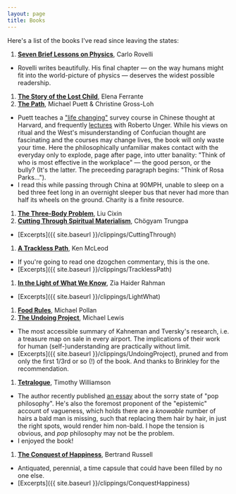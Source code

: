 ```yaml
---
layout: page
title: Books
---
```


Here's a list of the books I've read since leaving the states:

1. [__Seven Brief Lessons on Physics__](https://smile.amazon.com/Seven-Brief-Lessons-Physics-Rovelli/dp/0399184414/ref=sr_1_1?ie=UTF8&qid=1484287159&sr=8-1&keywords=seven+brief+lessons+on+physics), Carlo Rovelli
* Rovelli writes beautifully. His final chapter — on the way humans might fit into the world-picture of physics — deserves the widest possible readership.
1. [__The Story of the Lost Child__](https://smile.amazon.com/Neapolitan-Novels-Elena-Ferrante-Boxed-ebook/dp/B00YBA7QAC/ref=sr_1_5?ie=UTF8&qid=1486200185&sr=8-5&keywords=neapolitan+novels), Elena Ferrante
1. [__The Path__](https://smile.amazon.com/Path-Chinese-Philosophers-Teach-About-ebook/dp/B00P42X0WE/ref=sr_1_1?s=books&ie=UTF8&qid=1484559509&sr=1-1&keywords=the+path), Michael Puett & Christine Gross-Loh 
* Puett teaches a ["life changing"](https://www.theatlantic.com/education/archive/2013/10/why-are-hundreds-of-harvard-students-studying-ancient-chinese-philosophy/280356/) survey course in Chinese thought at Harvard, and frequently [lectures](http://isites.harvard.edu/fs/docs/icb.topic1179221.files/SELF%20SERENITY%202013%20SYLLABUS.pdf) with Roberto Unger. While his views on ritual and the West's misunderstanding of Confucian thought are fascinating and the courses may change lives, the book will only waste your time. Here the philosophically unfamiliar makes contact with the everyday only to explode, page after page, into utter banality: "Think of who is most effective in the workplace" — the good person, or the bully? (It's the latter. The preceeding paragraph begins: "Think of Rosa Parks...").
* I read this while passing through China at 90MPH, unable to sleep on a bed three feet long in an overnight sleeper bus that never had more than half its wheels on the ground. Charity is a finite resource. 
1. [__The Three-Body Problem__](https://smile.amazon.com/Three-Body-Problem-Remembrance-Earths-Past-ebook/dp/B00IQO403K/ref=sr_1_1?s=books&ie=UTF8&qid=1484559485&sr=1-1&keywords=three+body+problem), Liu Cixin
1. [__Cutting Through Spiritual Materialism__](https://smile.amazon.com/Cutting-Spiritual-Materialism-Shambhala-Classics-ebook/dp/B00HQM20NK/ref=sr_1_1?s=books&ie=UTF8&qid=1484559449&sr=1-1&keywords=cutting+through+spiritual+materialism), Chögyam Trungpa
* [Excerpts]({{ site.baseurl }}/clippings/CuttingThrough)
1. [__A Trackless Path__](https://smile.amazon.com/Trackless-Path-Ken-McLeod/dp/0989515346/ref=sr_1_1?s=books&ie=UTF8&qid=1484559417&sr=1-1&keywords=trackless+path), Ken McLeod
* If you're going to read one dzogchen commentary, this is the one. 
* [Excerpts]({{ site.baseurl }}/clippings/TracklessPath)
1. [__In the Light of What We Know__](https://smile.amazon.com/Light-What-We-Know-Novel/dp/1250062373/ref=tmm_pap_swatch_0?_encoding=UTF8&qid=1484559378&sr=1-1), Zia Haider Rahman
* [Excerpts]({{ site.baseurl }}/clippings/LightWhat)
1. [__Food Rules__](https://smile.amazon.com/Food-Rules-Eaters-Michael-Pollan-ebook/dp/B002YJK5L4/ref=sr_1_1?s=books&ie=UTF8&qid=1484559337&sr=1-1&keywords=food+rules), Michael Pollan
1. [__The Undoing Project__](https://smile.amazon.com/Undoing-Project-Friendship-Changed-Minds-ebook/dp/B01GI6S7EK/ref=sr_1_1?s=books&ie=UTF8&qid=1484559308&sr=1-1&keywords=the+undoing+project), Michael Lewis
* The most accessible summary of Kahneman and Tversky's research, i.e. a treasure map on sale in every airport. The implications of their work for human (self-)understanding are practically without limit. 
* [Excerpts]({{ site.baseurl }}/clippings/UndoingProject), pruned and from only the first 1/3rd or so (!) of the book. And thanks to Brinkley for the recommendation. 
1. [__Tetralogue__](https://smile.amazon.com/Tetralogue-Im-Right-Youre-Wrong/dp/0198728883?ie=UTF8&keywords=tetralogue&qid=1484559275&ref_=sr_1_1&sr=8-1), Timothy Williamson
* The author recently published [an essay](http://www.philosophy.ox.ac.uk/__data/assets/pdf_file/0003/35832/TLS.pdf) about the sorry state of "pop philosophy". He's also the foremost proponent of the "epistemic" account of vagueness, which holds there are a *knowable* number of hairs a bald man is missing, such that replacing them hair by hair, in just the right spots, would render him non-bald. I hope the tension is obvious, and *pop* philosophy may not be the problem. 
* I enjoyed the book! 
1. [__The Conquest of Happiness__](https://smile.amazon.com/Conquest-Happiness-Bertrand-Russell/dp/087140673X/ref=sr_1_1?ie=UTF8&qid=1484475252&sr=8-1&keywords=the+conquest+of+happiness), Bertrand Russell
* Antiquated, perennial, a time capsule that could  have been filled by no one else. 
* [Excerpts]({{ site.baseurl }}/clippings/ConquestHappiness)
